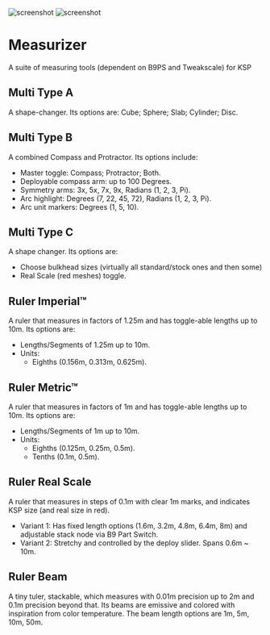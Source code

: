 ![screenshot](https://i.imgur.com/bMsPoht.png)
![screenshot](https://i.imgur.com/GVPqdlf.png)

# Measurizer
A suite of measuring tools (dependent on B9PS and Tweakscale) for KSP

## Multi Type A
A shape-changer. Its options are: Cube; Sphere; Slab; Cylinder; Disc.

## Multi Type B
A combined Compass and Protractor. Its options include:
* Master toggle: Compass; Protractor; Both.
* Deployable compass arm: up to 100 Degrees.
* Symmetry arms: 3x, 5x, 7x, 9x, Radians (1, 2, 3, Pi).
* Arc highlight: Degrees (7, 22, 45, 72), Radians  (1, 2, 3, Pi).
* Arc unit markers: Degrees (1, 5, 10).

## Multi Type C
A shape changer. Its options are:
* Choose bulkhead sizes (virtually all standard/stock ones and then some)
* Real Scale (red meshes) toggle.

## Ruler Imperial™
A ruler that measures in factors of 1.25m and has toggle-able lengths up to 10m. Its options are:
* Lengths/Segments of 1.25m up to 10m.
* Units: 
  * Eighths (0.156m, 0.313m, 0.625m).

## Ruler Metric™
A ruler that measures in factors of 1m and has toggle-able lengths up to 10m. Its options are:
* Lengths/Segments of 1m up to 10m.
* Units: 
  * Eighths (0.125m, 0.25m, 0.5m).
  * Tenths (0.1m, 0.5m).

## Ruler Real Scale
A ruler that measures in steps of 0.1m with clear 1m marks, and indicates KSP size (and real size in red).
* Variant 1: Has fixed length options (1.6m, 3.2m, 4.8m, 6.4m, 8m) and adjustable stack node via B9 Part Switch.
* Variant 2: Stretchy and controlled by the deploy slider. Spans 0.6m ~ 10m.

## Ruler Beam
A tiny tuler, stackable, which measures with 0.01m precision up to 2m and 0.1m precision beyond that. Its beams are emissive and colored with inspiration from color temperature. The beam length options are 1m, 5m, 10m, 50m.